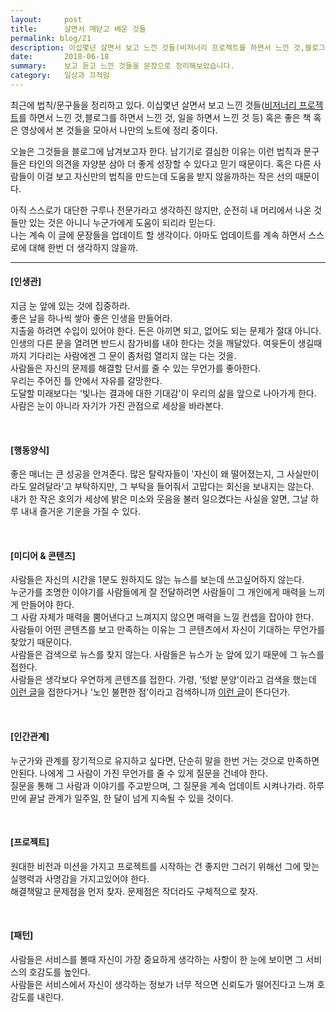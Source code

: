 ```yaml
---
layout:     post
title:      살면서 깨닫고 배운 것들
permalink: blog/21
description: 이십몇년 살면서 보고 느낀 것들(비저너리 프로젝트를 하면서 느낀 것,블로그를 하면서 느낀 것, 일을 하면서 느낀 것 등) 혹은 좋은 책 혹은 영상에서 본 것들을 모아서 나만의 노트에 정리 중이다.오늘은 그것들을 블로그에 남겨보고자 한다.남기기로 결심한 이유는 이런 법칙과 문구들은 타인의 의견을 자양분 삼아 더 좋게 성장할 수 있다고 믿기 때문이다. 혹은 다른 사람들이 이걸 보고 자신만의 법칙을 만드는데 도움을 받지 않을까하는 작은 선의 때문이다.아직 스스로가 대단한 구루나 전문가라고 생각하진 않지만, 순전히 내 머리에서 나온 것들만 있는 것은 아니니 누군가에게 도움이 되리라 믿는다. 나는 계속 이 글에 문장들을 업데이트 할 생각이다.아마도 업데이트를 계속 하면서 스스로에 대해 한번 더 생각하지 않을까.지금 눈 앞에 있는 것에 집중하라.좋은 날을 하나씩 쌓아 좋은 인생을 만들어라.지출을 하려면 수입이 있어야 한다. 돈은 아끼면 되고, 없어도 되는 문제가 절대 아니다.인생의 다른 문을 열려면 반드시 참가비를 내야 한다는 것을 깨달았다. 여윳돈이 생길때까지 기다리는 사람에겐 그 문이 좀처럼 열리지 않는 다는 것을.사람들은 자신의 문제를 해결할 단서를 줄 수 있는 무언가를 좋아한다.우리는 주어진 틀 안에서 자유를 갈망한다.
date:       2018-06-18
summary:    보고 듣고 느낀 것들을 문장으로 정리해보았습니다.
category:   일상과 끄적임
---
```


최근에 법칙/문구들을 정리하고 있다.
이십몇년 살면서 보고 느낀 것들([비저너리 프로젝트](https://www.facebook.com/visionary.seoul)를 하면서 느낀 것,블로그를 하면서 느낀 것, 일을 하면서 느낀 것 등) 혹은 좋은 책 혹은 영상에서 본 것들을 모아서 나만의 노트에 정리 중이다.

오늘은 그것들을 블로그에 남겨보고자 한다.
남기기로 결심한 이유는 이런 법칙과 문구들은 타인의 의견을 자양분 삼아 더 좋게 성장할 수 있다고 믿기 때문이다. 혹은 다른 사람들이 이걸 보고 자신만의 법칙을 만드는데 도움을 받지 않을까하는 작은 선의 때문이다.

아직 스스로가 대단한 구루나 전문가라고 생각하진 않지만, 순전히 내 머리에서 나온 것들만 있는 것은 아니니 누군가에게 도움이 되리라 믿는다.   
나는 계속 이 글에 문장들을 업데이트 할 생각이다.
아마도 업데이트를 계속 하면서 스스로에 대해 한번 더 생각하지 않을까.

- - -

#### [인생관]

지금 눈 앞에 있는 것에 집중하라.  
좋은 날을 하나씩 쌓아 좋은 인생을 만들어라.  
지출을 하려면 수입이 있어야 한다. 돈은 아끼면 되고, 없어도 되는 문제가 절대 아니다.  
인생의 다른 문을 열려면 반드시 참가비를 내야 한다는 것을 깨달았다. 여윳돈이 생길때까지 기다리는 사람에겐 그 문이 좀처럼 열리지 않는 다는 것을.  
사람들은 자신의 문제를 해결할 단서를 줄 수 있는 무언가를 좋아한다.  
우리는 주어진 틀 안에서 자유를 갈망한다.  
도달할 미래보다는 '빛나는 결과에 대한 기대감'이 우리의 삶을 앞으로 나아가게 한다.  
사람은 눈이 아니라 자기가 가진 관점으로 세상을 바라본다.  

<br>

#### [행동양식]

좋은 매너는 큰 성공을 안겨준다. 많은 탈락자들이 '자신이 왜 떨어졌는지, 그 사실만이라도 알려달라'고 부탁하지만, 그 부탁을 들어줘서 고맙다는 회신을 보내지는 않는다.  
내가 한 작은 호의가 세상에 밝은 미소와 웃음을 불러 일으켰다는 사실을 알면, 그날 하루 내내 즐거운 기운을 가질 수 있다.

<br>

#### [미디어 & 콘텐츠]

사람들은 자신의 시간을 1분도 원하지도 않는 뉴스를 보는데 쓰고싶어하지 않는다.  
누군가를 조명한 이야기를 사람들에게 잘 전달하려면 사람들이 그 개인에게 매력을 느끼게 만들어야 한다.  
그 사람 자체가 매력을 뿜어낸다고 느껴지지 않으면 매력을 느낄 컨셉을 잡아야 한다.  
사람들이 어떤 콘텐츠를 보고 만족하는 이유는 그 콘텐츠에서 자신이 기대하는 무언가를 찾았기 때문이다.  
사람들은 검색으로 뉴스를 찾지 않는다. 사람들은 뉴스가 눈 앞에 있기 때문에 그 뉴스를 접한다.  
사람들은 생각보다 우연하게 콘텐츠를 접한다. 가령, '텃밭 분양'이라고 검색을 했는데 [이런 글](https://brunch.co.kr/@visionary0115/17)을 접한다거나 '노인 불편한 점'이라고 검색하니까 [이런 글](https://seanlion.github.io/ux/13)이 뜬다던가.  

<br>

#### [인간관계]

누군가와 관계를 장기적으로 유지하고 싶다면, 단순히 말을 한번 거는 것으로 만족하면 안된다. 나에게 그 사람이 가진 무언가를 줄 수 있게 질문을 건네야 한다.  
질문을 통해 그 사람과 이야기를 주고받으며, 그 질문을 계속 업데이트 시켜나가라. 하루만에 끝날 관계가 일주일, 한 달이 넘게 지속될 수 있을 것이다.     

<br>

#### [프로젝트]

원대한 비전과 미션을 가지고 프로젝트를 시작하는 건 좋지만 그러기 위해선 그에 맞는 실행력과 사명감을 가지고있어야 한다.  
해결책말고 문제점을 먼저 찾자. 문제점은 작더라도 구체적으로 찾자.  

<br>

#### [패턴]

사람들은 서비스를 볼때 자신이 가장 중요하게 생각하는 사항이 한 눈에 보이면 그 서비스의 호감도를 높인다.  
사람들은 서비스에서 자신이 생각하는 정보가 너무 적으면 신뢰도가 떨어진다고 느껴 호감도를 내린다.  
